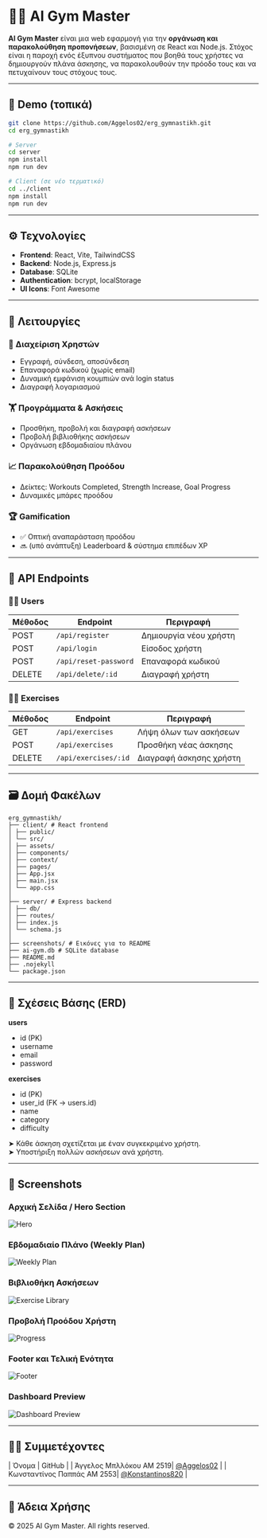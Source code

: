 
# 🏋️‍♂️ AI Gym Master

**AI Gym Master** είναι μια web εφαρμογή για την **οργάνωση και παρακολούθηση προπονήσεων**, βασισμένη σε React και Node.js. Στόχος είναι η παροχή ενός έξυπνου συστήματος που βοηθά τους χρήστες να δημιουργούν πλάνα άσκησης, να παρακολουθούν την πρόοδο τους και να πετυχαίνουν τους στόχους τους.

---

## 🚀 Demo (τοπικά)

```bash
git clone https://github.com/Aggelos02/erg_gymnastikh.git
cd erg_gymnastikh

# Server
cd server
npm install
npm run dev

# Client (σε νέο τερματικό)
cd ../client
npm install
npm run dev
```

---

## ⚙️ Τεχνολογίες
- **Frontend**: React, Vite, TailwindCSS
- **Backend**: Node.js, Express.js
- **Database**: SQLite
- **Authentication**: bcrypt, localStorage
- **UI Icons**: Font Awesome

---

## 🧩 Λειτουργίες

### 👤 Διαχείριση Χρηστών
- Εγγραφή, σύνδεση, αποσύνδεση
- Επαναφορά κωδικού (χωρίς email)
- Δυναμική εμφάνιση κουμπιών ανά login status
- Διαγραφή λογαριασμού

### 🏋️ Προγράμματα & Ασκήσεις
- Προσθήκη, προβολή και διαγραφή ασκήσεων
- Προβολή βιβλιοθήκης ασκήσεων
- Οργάνωση εβδομαδιαίου πλάνου

### 📈 Παρακολούθηση Προόδου
- Δείκτες: Workouts Completed, Strength Increase, Goal Progress
- Δυναμικές μπάρες προόδου

### 🏆 Gamification
- ✅ Οπτική αναπαράσταση προόδου
- 🔜 (υπό ανάπτυξη) Leaderboard & σύστημα επιπέδων XP

---

## 🔄 API Endpoints

### 🧍‍♂️ Users
| Μέθοδος | Endpoint | Περιγραφή |
|--------|----------|-----------|
| POST | `/api/register` | Δημιουργία νέου χρήστη |
| POST | `/api/login` | Είσοδος χρήστη |
| POST | `/api/reset-password` | Επαναφορά κωδικού |
| DELETE | `/api/delete/:id` | Διαγραφή χρήστη |

### 🏋️‍♀️ Exercises
| Μέθοδος | Endpoint | Περιγραφή |
|--------|----------|-----------|
| GET | `/api/exercises` | Λήψη όλων των ασκήσεων |
| POST | `/api/exercises` | Προσθήκη νέας άσκησης |
| DELETE | `/api/exercises/:id` | Διαγραφή άσκησης χρήστη |

---

## 🗃️ Δομή Φακέλων

```
erg_gymnastikh/
├── client/ # React frontend
│ ├── public/
│ └── src/
│ ├── assets/
│ ├── components/
│ ├── context/
│ ├── pages/
│ ├── App.jsx
│ ├── main.jsx
│ └── app.css
│
├── server/ # Express backend
│ ├── db/
│ ├── routes/
│ ├── index.js
│ └── schema.js
│
├── screenshots/ # Εικόνες για το README
├── ai-gym.db # SQLite database
├── README.md
├── .nojekyll
└── package.json
```

---

## 🧠 Σχέσεις Βάσης (ERD)

**users**
- id (PK)
- username
- email
- password

**exercises**
- id (PK)
- user_id (FK → users.id)
- name
- category
- difficulty

➤ Κάθε άσκηση σχετίζεται με έναν συγκεκριμένο χρήστη.  
➤ Υποστήριξη πολλών ασκήσεων ανά χρήστη.

---

## 📸 Screenshots

### Αρχική Σελίδα / Hero Section
![Hero](./screenshots/Screenshot_1.png)

### Εβδομαδιαίο Πλάνο (Weekly Plan)
![Weekly Plan](./screenshots/Screenshot_2.png)

### Βιβλιοθήκη Ασκήσεων
![Exercise Library](./screenshots/Screenshot_3.png)

### Προβολή Προόδου Χρήστη
![Progress](./screenshots/Screenshot_4.png)

### Footer και Τελική Ενότητα
![Footer](./screenshots/Screenshot_5.png)

### Dashboard Preview
![Dashboard Preview](./screenshots/Screenshot_6.png)

---

## 👨‍💻 Συμμετέχοντες

| Όνομα | GitHub |
| Άγγελος Μπλλόκου ΑΜ 2519| [@Aggelos02](https://github.com/Aggelos02) |
| Κωνσταντίνος Παππάς ΑΜ 2553| [@Konstantinos820](https://github.com/Konstantinos820) |

---

## 📄 Άδεια Χρήσης

© 2025 AI Gym Master. All rights reserved.
